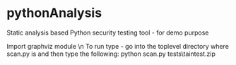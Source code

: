 # pythonAnalysis
Static analysis based Python security testing tool - for demo purpose

Import graphviz module \n
To run type - go into the toplevel directory where scan.py is and then type the following:  python scan.py tests\taintest.zip
